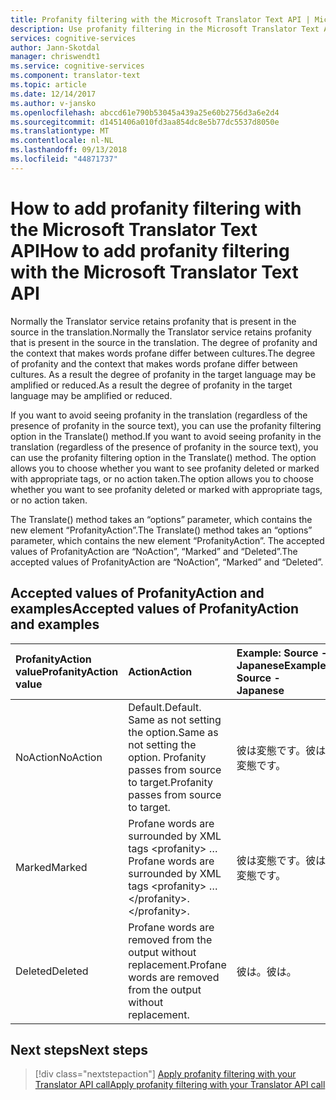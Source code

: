 ```yaml
---
title: Profanity filtering with the Microsoft Translator Text API | Microsoft Docs
description: Use profanity filtering in the Microsoft Translator Text API.
services: cognitive-services
author: Jann-Skotdal
manager: chriswendt1
ms.service: cognitive-services
ms.component: translator-text
ms.topic: article
ms.date: 12/14/2017
ms.author: v-jansko
ms.openlocfilehash: abccd61e790b53045a439a25e60b2756d3a6e2d4
ms.sourcegitcommit: d1451406a010fd3aa854dc8e5b77dc5537d8050e
ms.translationtype: MT
ms.contentlocale: nl-NL
ms.lasthandoff: 09/13/2018
ms.locfileid: "44871737"
---
```

# <a name="how-to-add-profanity-filtering-with-the-microsoft-translator-text-api"></a><span data-ttu-id="d28fe-103">How to add profanity filtering with the Microsoft Translator Text API</span><span class="sxs-lookup"><span data-stu-id="d28fe-103">How to add profanity filtering with the Microsoft Translator Text API</span></span>

<span data-ttu-id="d28fe-104">Normally the Translator service retains profanity that is present in the source in the translation.</span><span class="sxs-lookup"><span data-stu-id="d28fe-104">Normally the Translator service retains profanity that is present in the source in the translation.</span></span> <span data-ttu-id="d28fe-105">The degree of profanity and the context that makes words profane differ between cultures.</span><span class="sxs-lookup"><span data-stu-id="d28fe-105">The degree of profanity and the context that makes words profane differ between cultures.</span></span> <span data-ttu-id="d28fe-106">As a result the degree of profanity in the target language may be amplified or reduced.</span><span class="sxs-lookup"><span data-stu-id="d28fe-106">As a result the degree of profanity in the target language may be amplified or reduced.</span></span>

<span data-ttu-id="d28fe-107">If you want to avoid seeing profanity in the translation (regardless of the presence of profanity in the source text), you can use the profanity filtering option in the Translate() method.</span><span class="sxs-lookup"><span data-stu-id="d28fe-107">If you want to avoid seeing profanity in the translation (regardless of the presence of profanity in the source text), you can use the profanity filtering option in the Translate() method.</span></span> <span data-ttu-id="d28fe-108">The option allows you to choose whether you want to see profanity deleted or marked with appropriate tags, or no action taken.</span><span class="sxs-lookup"><span data-stu-id="d28fe-108">The option allows you to choose whether you want to see profanity deleted or marked with appropriate tags, or no action taken.</span></span>

<span data-ttu-id="d28fe-109">The Translate() method takes an “options” parameter, which contains the new element “ProfanityAction”.</span><span class="sxs-lookup"><span data-stu-id="d28fe-109">The Translate() method takes an “options” parameter, which contains the new element “ProfanityAction”.</span></span> <span data-ttu-id="d28fe-110">The accepted values of ProfanityAction are “NoAction”, “Marked” and “Deleted”.</span><span class="sxs-lookup"><span data-stu-id="d28fe-110">The accepted values of ProfanityAction are “NoAction”, “Marked” and “Deleted”.</span></span>

## <a name="accepted-values-of-profanityaction-and-examples"></a><span data-ttu-id="d28fe-111">Accepted values of ProfanityAction and examples</span><span class="sxs-lookup"><span data-stu-id="d28fe-111">Accepted values of ProfanityAction and examples</span></span>
|<span data-ttu-id="d28fe-112">ProfanityAction value</span><span class="sxs-lookup"><span data-stu-id="d28fe-112">ProfanityAction value</span></span> | <span data-ttu-id="d28fe-113">Action</span><span class="sxs-lookup"><span data-stu-id="d28fe-113">Action</span></span> | <span data-ttu-id="d28fe-114">Example: Source - Japanese</span><span class="sxs-lookup"><span data-stu-id="d28fe-114">Example: Source - Japanese</span></span> | <span data-ttu-id="d28fe-115">Example: Target - English</span><span class="sxs-lookup"><span data-stu-id="d28fe-115">Example: Target - English</span></span>|
| :---|:---|:---|:---|
| <span data-ttu-id="d28fe-116">NoAction</span><span class="sxs-lookup"><span data-stu-id="d28fe-116">NoAction</span></span> | <span data-ttu-id="d28fe-117">Default.</span><span class="sxs-lookup"><span data-stu-id="d28fe-117">Default.</span></span> <span data-ttu-id="d28fe-118">Same as not setting the option.</span><span class="sxs-lookup"><span data-stu-id="d28fe-118">Same as not setting the option.</span></span> <span data-ttu-id="d28fe-119">Profanity passes from source to target.</span><span class="sxs-lookup"><span data-stu-id="d28fe-119">Profanity passes from source to target.</span></span> | <span data-ttu-id="d28fe-120">彼は変態です。</span><span class="sxs-lookup"><span data-stu-id="d28fe-120">彼は変態です。</span></span> | <span data-ttu-id="d28fe-121">He is a jerk.</span><span class="sxs-lookup"><span data-stu-id="d28fe-121">He is a jerk.</span></span> |
| <span data-ttu-id="d28fe-122">Marked</span><span class="sxs-lookup"><span data-stu-id="d28fe-122">Marked</span></span> | <span data-ttu-id="d28fe-123">Profane words are surrounded by XML tags \<profanity> …</span><span class="sxs-lookup"><span data-stu-id="d28fe-123">Profane words are surrounded by XML tags \<profanity> …</span></span> <span data-ttu-id="d28fe-124">\</profanity>.</span><span class="sxs-lookup"><span data-stu-id="d28fe-124">\</profanity>.</span></span> | <span data-ttu-id="d28fe-125">彼は変態です。</span><span class="sxs-lookup"><span data-stu-id="d28fe-125">彼は変態です。</span></span> | <span data-ttu-id="d28fe-126">He is a \<profanity>jerk\</profanity>.</span><span class="sxs-lookup"><span data-stu-id="d28fe-126">He is a \<profanity>jerk\</profanity>.</span></span> |
| <span data-ttu-id="d28fe-127">Deleted</span><span class="sxs-lookup"><span data-stu-id="d28fe-127">Deleted</span></span> | <span data-ttu-id="d28fe-128">Profane words are removed from the output without replacement.</span><span class="sxs-lookup"><span data-stu-id="d28fe-128">Profane words are removed from the output without replacement.</span></span> | <span data-ttu-id="d28fe-129">彼は。</span><span class="sxs-lookup"><span data-stu-id="d28fe-129">彼は。</span></span> | <span data-ttu-id="d28fe-130">He is a.</span><span class="sxs-lookup"><span data-stu-id="d28fe-130">He is a.</span></span> |

## <a name="next-steps"></a><span data-ttu-id="d28fe-131">Next steps</span><span class="sxs-lookup"><span data-stu-id="d28fe-131">Next steps</span></span>
> [!div class="nextstepaction"]
> [<span data-ttu-id="d28fe-132">Apply profanity filtering with your Translator API call</span><span class="sxs-lookup"><span data-stu-id="d28fe-132">Apply profanity filtering with your Translator API call</span></span>](reference/v3-0-translate.md)

